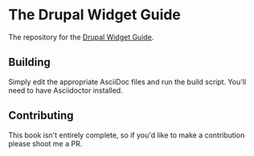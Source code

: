 # The Drupal Widget Guide

The repository for the [Drupal Widget Guide](https://benkyriakou.com/drupal-widget-guide/).

## Building

Simply edit the appropriate AsciiDoc files and run the build script. You'll need to have Asciidoctor installed.

## Contributing

This book isn't entirely complete, so if you'd like to make a contribution please shoot me a PR.

